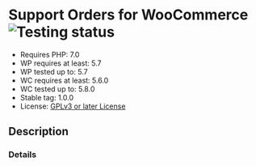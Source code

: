 # Support Orders for WooCommerce ![Testing status](https://github.com/devpress/support-orders-for-woocommerce/actions/workflows/php-tests.yml/badge.svg?branch=main)

* Requires PHP: 7.0
* WP requires at least: 5.7
* WP tested up to: 5.7
* WC requires at least: 5.6.0
* WC tested up to: 5.8.0
* Stable tag: 1.0.0
* License: [GPLv3 or later License](http://www.gnu.org/licenses/gpl-3.0.html)

## Description

### Details
